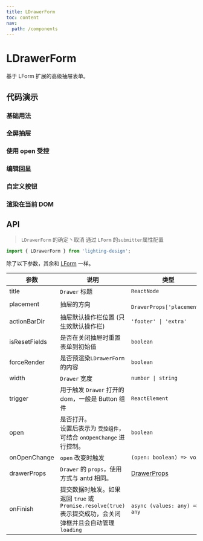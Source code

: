 ```yaml
---
title: LDrawerForm
toc: content
nav:
  path: /components
---
```


# LDrawerForm

基于 LForm 扩展的高级抽屉表单。

## 代码演示

### 基础用法

<code src='./demos/Demo4.tsx'></code>

### 全屏抽屉

<code src='./demos/Demo6.tsx'></code>

### 使用 open 受控

<code src='./demos/Demo1.tsx'></code>

### 编辑回显

<code src='./demos/Demo3.tsx'></code>

### 自定义按钮

<code src='./demos/Demo2.tsx'></code>

### 渲染在当前 DOM

<code src='./demos/Demo5.tsx'></code>

## API

> `LDrawerForm` 的确定丶取消 通过 `LForm` 的`submitter`属性配置

```ts
import { LDrawerForm } from 'lighting-design';
```

除了以下参数，其余和 [LForm](/components/form#api) 一样。

| 参数          | 说明                                                                                                        | 类型                                                        | 默认值     |
| ------------- | ----------------------------------------------------------------------------------------------------------- | ----------------------------------------------------------- | ---------- |
| title         | `Drawer` 标题                                                                                               | `ReactNode`                                                 | `-`        |
| placement     | 抽屉的方向                                                                                                  | ` DrawerProps['placement']`                                 | `'right'`  |
| actionBarDir  | 抽屉默认操作栏位置 (只生效默认操作栏)                                                                       | `'footer' \| 'extra'`                                       | `'footer'` |
| isResetFields | 是否在关闭抽屉时重置表单到初始值                                                                            | `boolean`                                                   | `true`     |
| forceRender   | 是否预渲染`LDrawerForm`的内容                                                                               | `boolean`                                                   | `false`    |
| width         | `Drawer` 宽度                                                                                               | `number \| string`                                          | `600`      |
| trigger       | 用于触发 `Drawer` 打开的 dom，一般是 Button 组件                                                            | `ReactElement`                                              | `-`        |
| open          | 是否打开。<br/>设置后表示为 `受控组件`，可结合 `onOpenChange` 进行控制。                                    | `boolean`                                                   | `-`        |
| onOpenChange  | `open` 改变时触发                                                                                           | `(open: boolean) => void`                                   | `-`        |
| drawerProps   | `Drawer` 的 `props`，使用方式与 antd 相同。                                                                 | [DrawerProps](https://ant.design/components/drawer-cn/#api) | `-`        |
| onFinish      | 提交数据时触发。如果返回 `true` 或 `Promise.resolve(true)` 表示提交成功，会关闭弹框并且会自动管理 `loading` | `async (values: any) => any`                                | `-`        |
